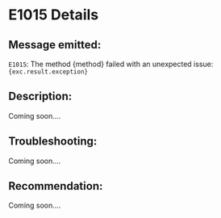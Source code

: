 # E1015 Details

## Message emitted:

`E1015`: The method {method} failed with an unexpected issue: `{exc.result.exception}`

## Description:

Coming soon....

## Troubleshooting:

Coming soon....

## Recommendation:

Coming soon....